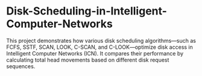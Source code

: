 # Disk-Scheduling-in-Intelligent-Computer-Networks
This project demonstrates how various disk scheduling algorithms—such as FCFS, SSTF, SCAN, LOOK, C-SCAN, and C-LOOK—optimize disk access in Intelligent Computer Networks (ICN). It compares their performance by calculating total head movements based on different disk request sequences.
